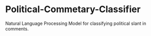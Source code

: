 # Political-Commetary-Classifier
Natural Language Processing Model for classifying political slant in comments.
